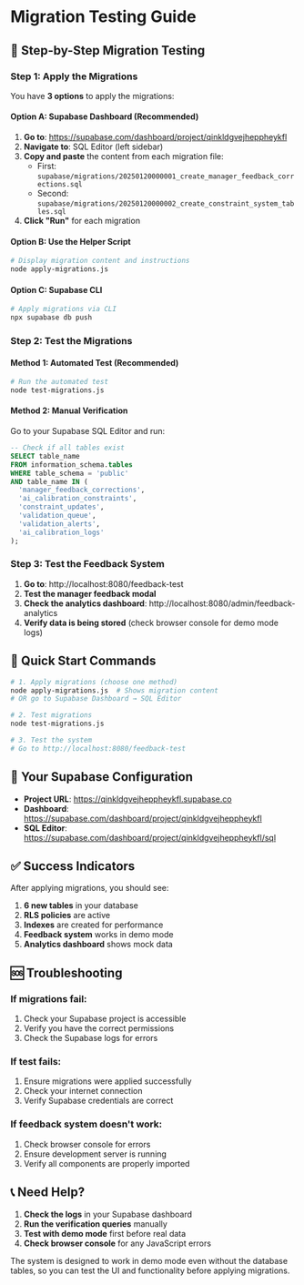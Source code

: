 # Migration Testing Guide

## 🎯 **Step-by-Step Migration Testing**

### **Step 1: Apply the Migrations**

You have **3 options** to apply the migrations:

#### **Option A: Supabase Dashboard (Recommended)**
1. **Go to**: https://supabase.com/dashboard/project/qinkldgvejheppheykfl
2. **Navigate to**: SQL Editor (left sidebar)
3. **Copy and paste** the content from each migration file:
   - First: `supabase/migrations/20250120000001_create_manager_feedback_corrections.sql`
   - Second: `supabase/migrations/20250120000002_create_constraint_system_tables.sql`
4. **Click "Run"** for each migration

#### **Option B: Use the Helper Script**
```bash
# Display migration content and instructions
node apply-migrations.js
```

#### **Option C: Supabase CLI**
```bash
# Apply migrations via CLI
npx supabase db push
```

### **Step 2: Test the Migrations**

#### **Method 1: Automated Test (Recommended)**
```bash
# Run the automated test
node test-migrations.js
```

#### **Method 2: Manual Verification**
Go to your Supabase SQL Editor and run:

```sql
-- Check if all tables exist
SELECT table_name 
FROM information_schema.tables 
WHERE table_schema = 'public' 
AND table_name IN (
  'manager_feedback_corrections',
  'ai_calibration_constraints',
  'constraint_updates',
  'validation_queue',
  'validation_alerts',
  'ai_calibration_logs'
);
```

### **Step 3: Test the Feedback System**

1. **Go to**: http://localhost:8080/feedback-test
2. **Test the manager feedback modal**
3. **Check the analytics dashboard**: http://localhost:8080/admin/feedback-analytics
4. **Verify data is being stored** (check browser console for demo mode logs)

## 🚀 **Quick Start Commands**

```bash
# 1. Apply migrations (choose one method)
node apply-migrations.js  # Shows migration content
# OR go to Supabase Dashboard → SQL Editor

# 2. Test migrations
node test-migrations.js

# 3. Test the system
# Go to http://localhost:8080/feedback-test
```

## 🔧 **Your Supabase Configuration**

- **Project URL**: https://qinkldgvejheppheykfl.supabase.co
- **Dashboard**: https://supabase.com/dashboard/project/qinkldgvejheppheykfl
- **SQL Editor**: https://supabase.com/dashboard/project/qinkldgvejheppheykfl/sql

## ✅ **Success Indicators**

After applying migrations, you should see:

1. **6 new tables** in your database
2. **RLS policies** are active
3. **Indexes** are created for performance
4. **Feedback system** works in demo mode
5. **Analytics dashboard** shows mock data

## 🆘 **Troubleshooting**

### **If migrations fail:**
1. Check your Supabase project is accessible
2. Verify you have the correct permissions
3. Check the Supabase logs for errors

### **If test fails:**
1. Ensure migrations were applied successfully
2. Check your internet connection
3. Verify Supabase credentials are correct

### **If feedback system doesn't work:**
1. Check browser console for errors
2. Ensure development server is running
3. Verify all components are properly imported

## 📞 **Need Help?**

1. **Check the logs** in your Supabase dashboard
2. **Run the verification queries** manually
3. **Test with demo mode** first before real data
4. **Check browser console** for any JavaScript errors

The system is designed to work in demo mode even without the database tables, so you can test the UI and functionality before applying migrations.
